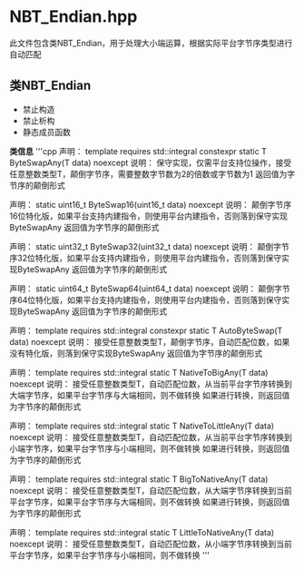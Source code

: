 ﻿# NBT_Endian.hpp

此文件包含类NBT_Endian，用于处理大小端运算，根据实际平台字节序类型进行自动匹配</br>

## 类NBT_Endian
- 禁止构造
- 禁止析构
- 静态成员函数

**类信息**
'''cpp
声明：
template<typename T>
requires std::integral<T>
constexpr static T ByteSwapAny(T data) noexcept
说明：
保守实现，仅需平台支持位操作，接受任意整数类型T，颠倒字节序，需要整数字节数为2的倍数或字节数为1
返回值为字节序的颠倒形式


声明：
static uint16_t ByteSwap16(uint16_t data) noexcept
说明：
颠倒字节序16位特化版，如果平台支持内建指令，则使用平台内建指令，否则落到保守实现ByteSwapAny
返回值为字节序的颠倒形式


声明：
static uint32_t ByteSwap32(uint32_t data) noexcept
说明：
颠倒字节序32位特化版，如果平台支持内建指令，则使用平台内建指令，否则落到保守实现ByteSwapAny
返回值为字节序的颠倒形式


声明：
static uint64_t ByteSwap64(uint64_t data) noexcept
说明：
颠倒字节序64位特化版，如果平台支持内建指令，则使用平台内建指令，否则落到保守实现ByteSwapAny
返回值为字节序的颠倒形式


声明：
template<typename T>
requires std::integral<T>
constexpr static T AutoByteSwap(T data) noexcept
说明：
接受任意整数类型T，颠倒字节序，自动匹配位数，如果没有特化版，则落到保守实现ByteSwapAny
返回值为字节序的颠倒形式


声明：
template<typename T>
requires std::integral<T>
static T NativeToBigAny(T data) noexcept
说明：
接受任意整数类型T，自动匹配位数，从当前平台字节序转换到大端字节序，如果平台字节序与大端相同，则不做转换
如果进行转换，则返回值为字节序的颠倒形式


声明：
template<typename T>
requires std::integral<T>
static T NativeToLittleAny(T data) noexcept
说明：
接受任意整数类型T，自动匹配位数，从当前平台字节序转换到小端字节序，如果平台字节序与小端相同，则不做转换
如果进行转换，则返回值为字节序的颠倒形式


声明：
template<typename T>
requires std::integral<T>
static T BigToNativeAny(T data) noexcept
说明：
接受任意整数类型T，自动匹配位数，从大端字节序转换到当前平台字节序，如果平台字节序与大端相同，则不做转换
如果进行转换，则返回值为字节序的颠倒形式


声明：
template<typename T>
requires std::integral<T>
static T LittleToNativeAny(T data) noexcept
说明：
接受任意整数类型T，自动匹配位数，从小端字节序转换到当前平台字节序，如果平台字节序与小端相同，则不做转换
'''